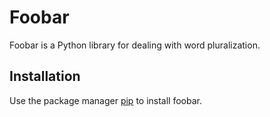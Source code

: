 # Foobar
Foobar is a Python library for dealing with word pluralization.

## Installation
Use the package manager [pip](https://pip.pypa.io/en/stable/installing/) to install foobar. 